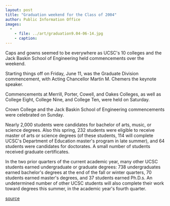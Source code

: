 ```yaml
---
layout: post
title: "Graduation weekend for the Class of 2004"
author: Public Information Office
images:
  -
    - file: ../art/graduation9.04-06-14.jpg
    - caption: 
---
```


Caps and gowns seemed to be everywhere as UCSC's 10 colleges and the Jack Baskin School of Engineering held commencements over the weekend.   

Starting things off on Friday, June 11, was the Graduate Division commencement, with Acting Chancellor Martin M. Chemers the keynote speaker.

Commencements at Merrill, Porter, Cowell, and Oakes Colleges, as well as College Eight, College Nine, and College Ten, were held on Saturday.

Crown College and the Jack Baskin School of Engineering commencements were celebrated on Sunday.

Nearly 2,000 students were candidates for bachelor of arts, music, or science degrees. Also this spring, 232 students were eligible to receive master of arts or science degrees (of these students, 114 will complete UCSC's Department of Education master's program in late summer), and 64 students were candidates for doctorates. A small number of students received graduate certificates.   

In the two prior quarters of the current academic year, many other UCSC students earned undergraduate or graduate degrees: 738 undergraduates earned bachelor's degrees at the end of the fall or winter quarters, 70 students earned master's degrees, and 37 students earned Ph.D.s. An undetermined number of other UCSC students will also complete their work toward degrees this summer, in the academic year's fourth quarter.  

[source](http://www1.ucsc.edu/currents/03-04/06-14/graduation.html "Permalink to graduation")
